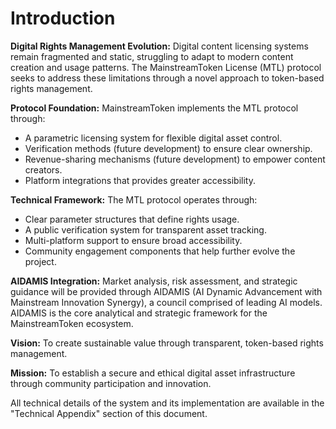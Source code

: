 # Introduction

**Digital Rights Management Evolution:**
Digital content licensing systems remain fragmented and static, struggling to adapt to modern content creation and usage patterns. The MainstreamToken License (MTL) protocol seeks to address these limitations through a novel approach to token-based rights management.

**Protocol Foundation:**
MainstreamToken implements the MTL protocol through:
* A parametric licensing system for flexible digital asset control.
* Verification methods (future development) to ensure clear ownership.
* Revenue-sharing mechanisms (future development) to empower content creators.
* Platform integrations that provides greater accessibility.

**Technical Framework:**
The MTL protocol operates through:
*   Clear parameter structures that define rights usage.
*   A public verification system for transparent asset tracking.
*   Multi-platform support to ensure broad accessibility.
*   Community engagement components that help further evolve the project.

**AIDAMIS Integration:**
Market analysis, risk assessment, and strategic guidance will be provided through AIDAMIS (AI Dynamic Advancement with Mainstream Innovation Synergy), a council comprised of leading AI models. AIDAMIS is the core analytical and strategic framework for the MainstreamToken ecosystem.

**Vision:**
To create sustainable value through transparent, token-based rights management.

**Mission:**
To establish a secure and ethical digital asset infrastructure through community participation and innovation.

All technical details of the system and its implementation are available in the "Technical Appendix" section of this document.
